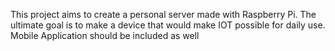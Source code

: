 This project aims to create a personal server made with Raspberry Pi.
The ultimate goal is to make a device that would make IOT possible for daily use. Mobile Application should be included as well